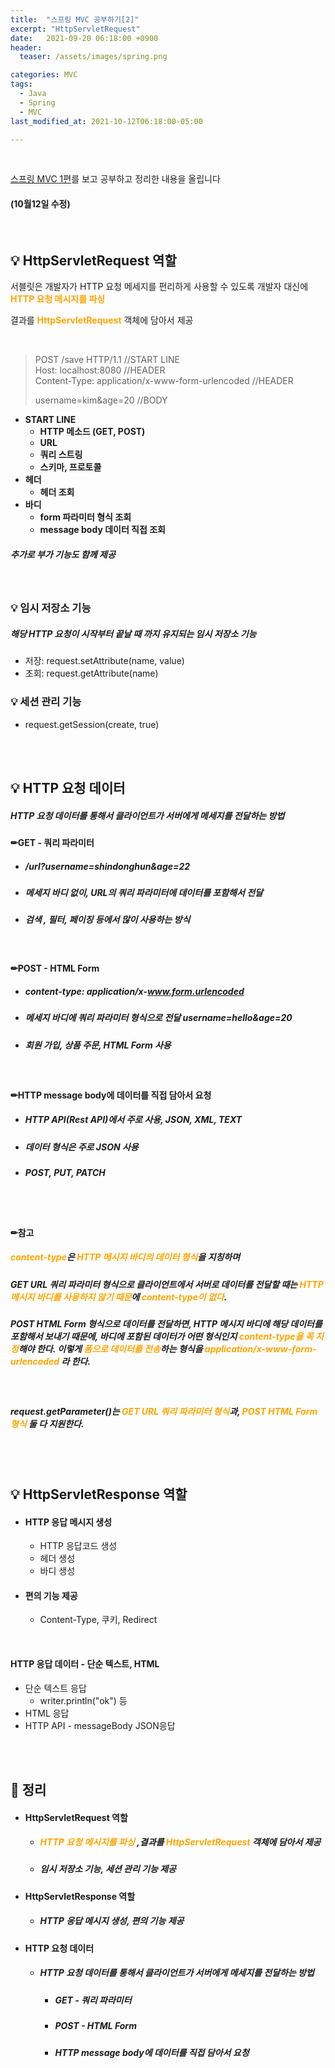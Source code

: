 ```yaml
---
title:  "스프링 MVC 공부하기[2]"
excerpt: "HttpServletRequest"
date:   2021-09-20 06:18:00 +0900
header:
  teaser: /assets/images/spring.png

categories: MVC
tags:
  - Java
  - Spring
  - MVC
last_modified_at: 2021-10-12T06:18:00-05:00

---
```


<br/>

[스프링 MVC 1편](https://www.inflearn.com/course/%EC%8A%A4%ED%94%84%EB%A7%81-mvc-1/dashboard)를 보고 공부하고 정리한 내용을 올립니다

#### (10월12일 수정)

<br/>

## 💡 HttpServletRequest 역할

서블릿은 개발자가 HTTP 요청 메세지를 편리하게 사용할 수 있도록 개발자 대신에 <span style="color:orange">**HTTP 요청 메시지를 파싱**</span> 

결과를 **<span style="color:orange">HttpServletRequest</span>** 객체에 담아서 제공

<br/>

> POST /save HTTP/1.1      //START LINE<br/>Host: localhost:8080       //HEADER<br/>Content-Type: application/x-www-form-urlencoded      //HEADER
>
> 
>
> username=kim&age=20      //BODY

- **START LINE**
  - **HTTP 메소드 (GET, POST)**
  - **URL**
  - **쿼리 스트링**
  - **스키마, 프로토콜**
- **헤더**
  - **헤더 조회**
- **바디**
  - **form 파라미터 형식 조회**
  - **message body 데이터 직접 조회**

##### 추가로 부가 기능도 함께 제공

<br/>

### 💡 임시 저장소 기능

##### 해당 HTTP 요청이 시작부터 끝날 때 까지 유지되는 임시 저장소 기능

- 저장: request.setAttribute(name, value)
- 조회: request.getAttribute(name)

### 💡 세션 관리 기능

- request.getSession(create, true)

<br/>

<br/>

## 💡 HTTP 요청 데이터

##### HTTP 요청 데이터를 통해서 클라이언트가 서버에게 메세지를 전달하는 방법

#### ✏GET - 쿼리 파라미터

- ##### /url?username=shindonghun&age=22

- ##### 메세지 바디 없이, URL의 쿼리 파라미터에 데이터를 포함해서 전달

- ##### 검색 , 필터, 페이징 등에서 많이 사용하는 방식

<br/>

#### ✏POST - HTML Form

- ##### content-type: application/x-www.form.urlencoded

- ##### **메세지 바디**에 쿼리 파라미터 형식으로 전달 username=hello&age=20

- ##### 회원 가입, 상품 주문, HTML Form 사용

<br/>

#### ✏HTTP message body에 데이터를 직접 담아서 요청

- ##### **HTTP** API(Rest API)에서 주로 사용, JSON, XML, TEXT

- ##### 데이터 **형식은** 주로 **JSON** 사용

- ##### POST, PUT, PATCH

<br/>

<br/>

#### ✏참고

##### <span style="color:orange">content-type</span>은 <span style="color:orange">HTTP 메시지 바디의 데이터 형식</span>을 지칭하며

##### GET URL 쿼리 파라미터 형식으로 클라이언트에서 서버로 데이터를 전달할 때는 <span style="color:orange">HTTP 메시지 바디를 사용하지 않기 때문</span>에 <span style="color:orange">content-type이 없다</span>.

##### POST HTML Form 형식으로 데이터를 전달하면, HTTP 메시지 바디에 해당 데이터를 포함해서 보내기 때문에, 바디에 포함된 데이터가 어떤 형식인지 <span style="color:orange">content-type을 꼭 지정</span>해야 한다. 이렇게 <span style="color:orange">폼으로 데이터를 전송</span>하는 형식을 <span style="color:orange">application/x-www-form-urlencoded</span> 라 한다.

<br/>

##### request.getParameter()는 <span style="color:orange">GET URL 쿼리 파라미터 형식</span>과, <span style="color:orange">POST HTML Form 형식</span> 둘 다 지원한다.

<br/>

<br/>

## 💡 HttpServletResponse 역할

- #### HTTP 응답 메시지 생성

  - HTTP 응답코드 생성
  - 헤더 생성
  - 바디 생성

- #### 편의 기능 제공

  - Content-Type, 쿠키, Redirect

<br/>

#### HTTP 응답 데이터 - 단순 텍스트, HTML

- 단순 텍스트 응답
  - writer.println("ok") 등
- HTML 응답
- HTTP API - messageBody JSON응답

<br/>

<br/>

## 🧾 정리

- ####  HttpServletRequest 역할 

  - ##### <span style="color:orange">**HTTP 요청 메시지를 파싱**</span> ,결과를 **<span style="color:orange">HttpServletRequest</span>** 객체에 담아서 제공

  - ##### 임시 저장소 기능, 세션 관리 기능 제공



- ####  HttpServletResponse 역할

  - ##### HTTP 응답 메시지 생성, 편의 기능 제공



- #### HTTP 요청 데이터
  - ##### HTTP 요청 데이터를 통해서 클라이언트가 서버에게 메세지를 전달하는 방법

    - ##### GET - 쿼리 파라미터

    - ##### POST - HTML Form

    - ##### HTTP message body에 데이터를 직접 담아서 요청
